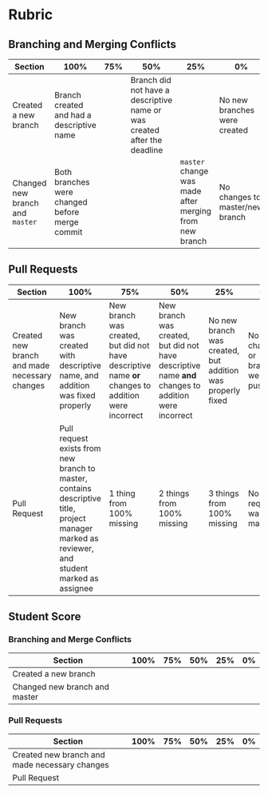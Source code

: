 # Rubric
## Branching and Merging Conflicts
| Section | 100% | 75% | 50% | 25% | 0%
|--|--|--|--|--|--|
| Created a new branch | Branch created and had a descriptive name |  | Branch did not have a descriptive name or was created after the deadline |  | No new branches were created |
| Changed new branch and `master` | Both branches were changed before merge commit |  |  | `master` change was made after merging from new branch | No changes to master/new branch |

## Pull Requests
| Section | 100% | 75% | 50% | 25% | 0%
|--|--|--|--|--|--|
| Created new branch and made necessary changes | New branch was created with descriptive name, and addition was fixed properly | New branch was created, but did not have descriptive name **or** changes to addition were incorrect | New branch was created, but did not have descriptive name **and** changes to addition were incorrect | No new branch was created, but addition was properly fixed | No changes or branches were pushed |
| Pull Request | Pull request exists from new branch to master, contains descriptive title, project manager marked as reviewer, and student marked as assignee | 1 thing from 100% missing | 2 things from 100% missing | 3 things from 100% missing | No pull request was made |

## Student Score
### Branching and Merge Conflicts
| Section | 100% | 75% | 50% | 25% | 0%
|--|--|--|--|--|--|
| Created a new branch |  |  |  |  |  |
| Changed new branch and master |  |  |  |  |  |
### Pull Requests
| Section | 100% | 75% | 50% | 25% | 0%
|--|--|--|--|--|--|
| Created new branch and made necessary changes |  |  |  |  |  |
| Pull Request |  |  |  |  |  |
